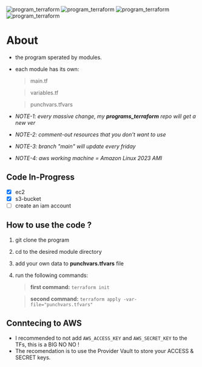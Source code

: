 ![program_terraform](https://img.shields.io/badge/WORKING%20MACHINES-Ubuntu%20&%20Manjaro-purple)
![program_terraform](https://img.shields.io/badge/PROGRAM_TERRAFORM%20VERSION-1.0.1-purple)
![program_terraform](https://img.shields.io/badge/CHANGELOG%20STATUS-Added-purple)
![program_terraform](https://img.shields.io/badge/PROVIDER%20-AWS-purple)


# About
- the program sperated by modules.
- each module has its own:
	> main.tf

	> variables.tf 

	> punchvars.tfvars

- *NOTE-1: every massive change, my **programs_terraform** repo will get a new ver*
- *NOTE-2: comment-out resources that you don't want to use*
- *NOTE-3: branch "main" will update every friday*
- *NOTE-4: aws working machine = Amazon Linux 2023 AMI*

## Code In-Progress
- [x] ec2
- [x] s3-bucket
- [ ] create an iam account

## How to use the code ?
1. git clone the program
2. cd to the desired module directory
3. add your own data to **punchvars.tfvars** file
4. run the following commands:
	
	> **first command:** `terraform init`
	
	> **second command:** `terraform apply -var-file="punchvars.tfvars"`

## Conntecing to AWS
- I recommended to not add `AWS_ACCESS_KEY` and `AWS_SECRET_KEY` to the TFs, this is a BIG NO NO !
- The recomendation is to use the Provider Vault to store your ACCESS & SECRET keys.
